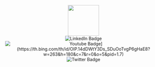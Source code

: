 <div id="header" align="center">
  <img src="https://media.giphy.com/media/M9gbBd9nbDrOTu1Mqx/giphy.gif" width="100"/>
  <div id="badges">
  <img src="https://img.shields.io/badge/LinkedIn-blue?style=for-the-badge&logo=linkedin&logoColor=white" alt="LinkedIn Badge"/>
  <img src="https://img.shields.io/badge/Telegram-red?style=for-the-badge&logo=youtube&logoColor=white](https://th.bing.com/th/id/OIP.14dDWtY3Ds_SDuOoTvgP6gHaE8?w=263&h=180&c=7&r=0&o=5&pid=1.7)" alt="Youtube Badge](https://th.bing.com/th/id/OIP.14dDWtY3Ds_SDuOoTvgP6gHaE8?w=263&h=180&c=7&r=0&o=5&pid=1.7)"/>
  <img src="https://img.shields.io/badge/Twitter-blue?style=for-the-badge&logo=twitter&logoColor=white" alt="Twitter Badge"/>
</div>
</div>


